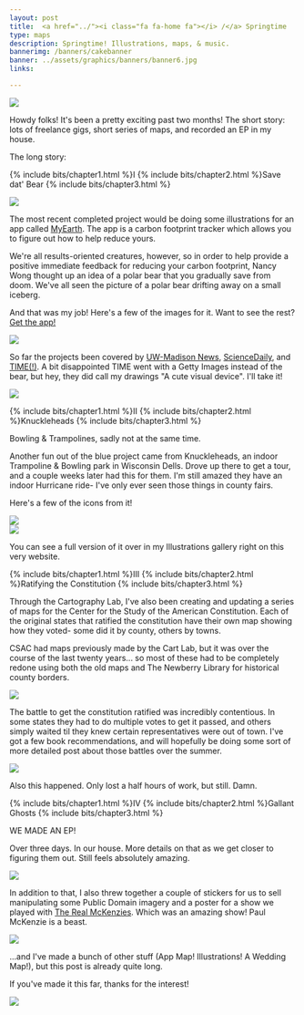 ```yaml
---
layout: post
title:  <a href="../"><i class="fa fa-home fa"></i> /</a> Springtime
type: maps
description: Springtime! Illustrations, maps, & music.
bannerimg: /banners/cakebanner
banner: ../assets/graphics/banners/banner6.jpg
links: 

---
```



<div class="images"><img src="../assets/graphics/blog/spr/topimage.png"></div>

Howdy folks!
It's been a pretty exciting past two months! The short story: lots of freelance gigs, short series of maps, and recorded an EP in my house.

The long story:

{% include bits/chapter1.html %}I
{% include bits/chapter2.html %}Save dat' Bear
{% include bits/chapter3.html %}

<div class="images"><img src="../assets/graphics/blog/spr/Bearicon.jpg"></div>

The most recent completed project would be doing some illustrations for an app called <a href="https://itunes.apple.com/hk/app/myearth-track-your-carbon/id982015211?mt=8">MyEarth</a>. The app is a carbon footprint tracker which allows you to figure out how to help reduce yours.

We're all results-oriented creatures, however, so in order to help provide a positive immediate feedback for reducing your carbon footprint, Nancy Wong thought up an idea of a polar bear that you gradually save from doom. We've all seen the picture of a polar bear drifting away on a small iceberg.

And that was my job! Here's a few of the images for it. Want to see the rest? <a href="https://itunes.apple.com/hk/app/myearth-track-your-carbon/id982015211?mt=8">Get the app!</a>

<div class="images"><img src="../assets/graphics/blog/spr/Bear.jpg"></div>

So far the projects been covered by <a href="http://news.wisc.edu/23688">UW-Madison News</a>, <a href="http://www.sciencedaily.com/releases/2015/04/150420182413.htm">ScienceDaily</a>, and <a href="http://time.com/3829310/earth-day-app-energy-saving/?xid=fbshare">TIME(!)</a>. A bit disappointed TIME went with a Getty Images instead of the bear, but hey, they did call my drawings "A cute visual device". I'll take it!

<div class="images"><img src="../assets/graphics/blog/spr/Bearpic.jpg"></div>

{% include bits/chapter1.html %}II
{% include bits/chapter2.html %}Knuckleheads
{% include bits/chapter3.html %}

Bowling & Trampolines, sadly not at the same time.

Another fun out of the blue project came from Knuckleheads, an indoor Trampoline & Bowling park in Wisconsin Dells. Drove up there to get a tour, and a couple weeks later had this for them. I'm still amazed they have an indoor Hurricane ride- I've only ever seen those things in county fairs.

Here's a few of the icons from it!
<div class="images"><img src="../assets/graphics/blog/spr/Knuck1.png"></div>
<div class="images"><img src="../assets/graphics/blog/spr/Knuck2.png"></div>

You can see a full version of it over in my Illustrations gallery right on this very website.

{% include bits/chapter1.html %}III
{% include bits/chapter2.html %}Ratifying the Constitution
{% include bits/chapter3.html %}

Through the Cartography Lab, I've also been creating and updating a series of maps for the Center for the Study of the American Constitution. Each of the original states that ratified the constitution have their own map showing how they voted- some did it by county, others by towns.

CSAC had maps previously made by the Cart Lab, but it was over the course of the last twenty years... so most of these had to be completely redone using both the old maps and The Newberry Library for historical county borders.

<div class="images"><img src="../assets/graphics/blog/spr/RatificationMaps.png"></div>

The battle to get the constitution ratified was incredibly contentious. In some states they had to do multiple votes to get it passed, and others simply waited til they knew certain representatives were out of town. I've got a few book recommendations, and will hopefully be doing some sort of more detailed post about those battles over the summer.

<div class="images"><img src="../assets/graphics/blog/spr/OhComeOn.png"></div>

Also this happened. Only lost a half hours of work, but still. Damn.

{% include bits/chapter1.html %}IV
{% include bits/chapter2.html %}Gallant Ghosts
{% include bits/chapter3.html %}

WE MADE AN EP!

Over three days. In our house. More details on that as we get closer to figuring them out. Still feels absolutely amazing.

<div class="images"><img src="../assets/graphics/blog/spr/Stickers.png"></div>

In addition to that, I also threw together a couple of stickers for us to sell manipulating some Public Domain imagery and a poster for a show we played with <a href="https://www.youtube.com/watch?v=D_gTDBzhQkQ">The Real McKenzies</a>. Which was an amazing show! Paul McKenzie is a beast.

<div class="images"><img src="../assets/graphics/blog/spr/EasterPoster.png"></div>

...and I've made a bunch of other stuff (App Map! Illustrations! A Wedding Map!), but this post is already quite long.

If you've made it this far, thanks for the interest!

<div class="images"><img src="../assets/graphics/blog/spr/saddog.png"></div>